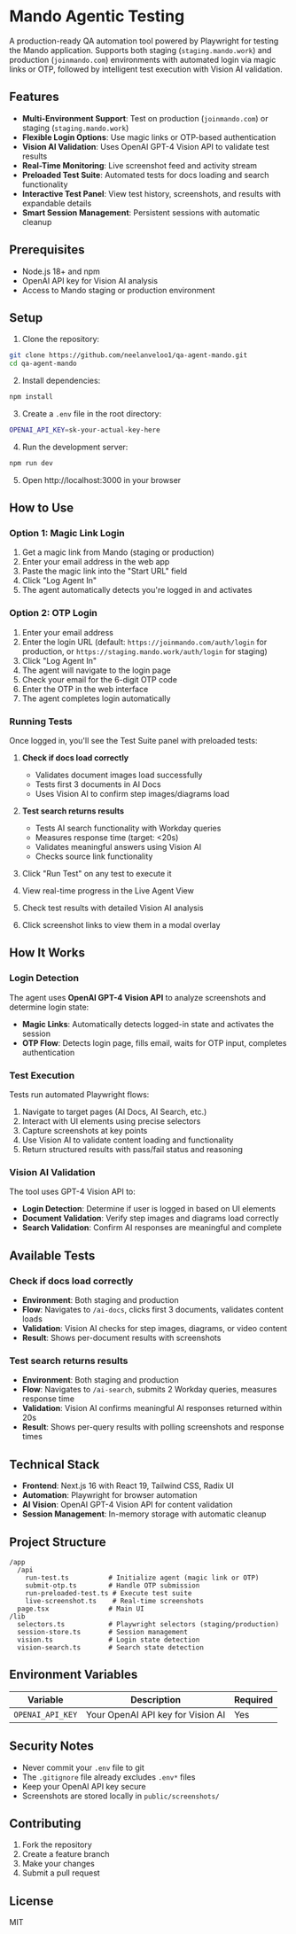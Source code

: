 # Mando Agentic Testing

A production-ready QA automation tool powered by Playwright for testing the Mando application. Supports both staging (`staging.mando.work`) and production (`joinmando.com`) environments with automated login via magic links or OTP, followed by intelligent test execution with Vision AI validation.

## Features

- **Multi-Environment Support**: Test on production (`joinmando.com`) or staging (`staging.mando.work`)
- **Flexible Login Options**: Use magic links or OTP-based authentication
- **Vision AI Validation**: Uses OpenAI GPT-4 Vision API to validate test results
- **Real-Time Monitoring**: Live screenshot feed and activity stream
- **Preloaded Test Suite**: Automated tests for docs loading and search functionality
- **Interactive Test Panel**: View test history, screenshots, and results with expandable details
- **Smart Session Management**: Persistent sessions with automatic cleanup

## Prerequisites

- Node.js 18+ and npm
- OpenAI API key for Vision AI analysis
- Access to Mando staging or production environment

## Setup

1. Clone the repository:
```bash
git clone https://github.com/neelanveloo1/qa-agent-mando.git
cd qa-agent-mando
```

2. Install dependencies:
```bash
npm install
```

3. Create a `.env` file in the root directory:
```bash
OPENAI_API_KEY=sk-your-actual-key-here
```

4. Run the development server:
```bash
npm run dev
```

5. Open http://localhost:3000 in your browser

## How to Use

### Option 1: Magic Link Login

1. Get a magic link from Mando (staging or production)
2. Enter your email address in the web app
3. Paste the magic link into the "Start URL" field
4. Click "Log Agent In"
5. The agent automatically detects you're logged in and activates

### Option 2: OTP Login

1. Enter your email address
2. Enter the login URL (default: `https://joinmando.com/auth/login` for production, or `https://staging.mando.work/auth/login` for staging)
3. Click "Log Agent In"
4. The agent will navigate to the login page
5. Check your email for the 6-digit OTP code
6. Enter the OTP in the web interface
7. The agent completes login automatically

### Running Tests

Once logged in, you'll see the Test Suite panel with preloaded tests:

1. **Check if docs load correctly**
   - Validates document images load successfully
   - Tests first 3 documents in AI Docs
   - Uses Vision AI to confirm step images/diagrams load

2. **Test search returns results**
   - Tests AI search functionality with Workday queries
   - Measures response time (target: <20s)
   - Validates meaningful answers using Vision AI
   - Checks source link functionality

3. Click "Run Test" on any test to execute it
4. View real-time progress in the Live Agent View
5. Check test results with detailed Vision AI analysis
6. Click screenshot links to view them in a modal overlay

## How It Works

### Login Detection

The agent uses **OpenAI GPT-4 Vision API** to analyze screenshots and determine login state:
- **Magic Links**: Automatically detects logged-in state and activates the session
- **OTP Flow**: Detects login page, fills email, waits for OTP input, completes authentication

### Test Execution

Tests run automated Playwright flows:
1. Navigate to target pages (AI Docs, AI Search, etc.)
2. Interact with UI elements using precise selectors
3. Capture screenshots at key points
4. Use Vision AI to validate content loading and functionality
5. Return structured results with pass/fail status and reasoning

### Vision AI Validation

The tool uses GPT-4 Vision API to:
- **Login Detection**: Determine if user is logged in based on UI elements
- **Document Validation**: Verify step images and diagrams load correctly
- **Search Validation**: Confirm AI responses are meaningful and complete

## Available Tests

### Check if docs load correctly
- **Environment**: Both staging and production
- **Flow**: Navigates to `/ai-docs`, clicks first 3 documents, validates content loads
- **Validation**: Vision AI checks for step images, diagrams, or video content
- **Result**: Shows per-document results with screenshots

### Test search returns results
- **Environment**: Both staging and production
- **Flow**: Navigates to `/ai-search`, submits 2 Workday queries, measures response time
- **Validation**: Vision AI confirms meaningful AI responses returned within 20s
- **Result**: Shows per-query results with polling screenshots and response times

## Technical Stack

- **Frontend**: Next.js 16 with React 19, Tailwind CSS, Radix UI
- **Automation**: Playwright for browser automation
- **AI Vision**: OpenAI GPT-4 Vision API for content validation
- **Session Management**: In-memory storage with automatic cleanup

## Project Structure

```
/app
  /api
    run-test.ts          # Initialize agent (magic link or OTP)
    submit-otp.ts        # Handle OTP submission
    run-preloaded-test.ts # Execute test suite
    live-screenshot.ts    # Real-time screenshots
  page.tsx               # Main UI
/lib
  selectors.ts           # Playwright selectors (staging/production)
  session-store.ts       # Session management
  vision.ts              # Login state detection
  vision-search.ts       # Search state detection
```

## Environment Variables

| Variable | Description | Required |
|----------|-------------|----------|
| `OPENAI_API_KEY` | Your OpenAI API key for Vision AI | Yes |

## Security Notes

- Never commit your `.env` file to git
- The `.gitignore` file already excludes `.env*` files
- Keep your OpenAI API key secure
- Screenshots are stored locally in `public/screenshots/`

## Contributing

1. Fork the repository
2. Create a feature branch
3. Make your changes
4. Submit a pull request

## License

MIT